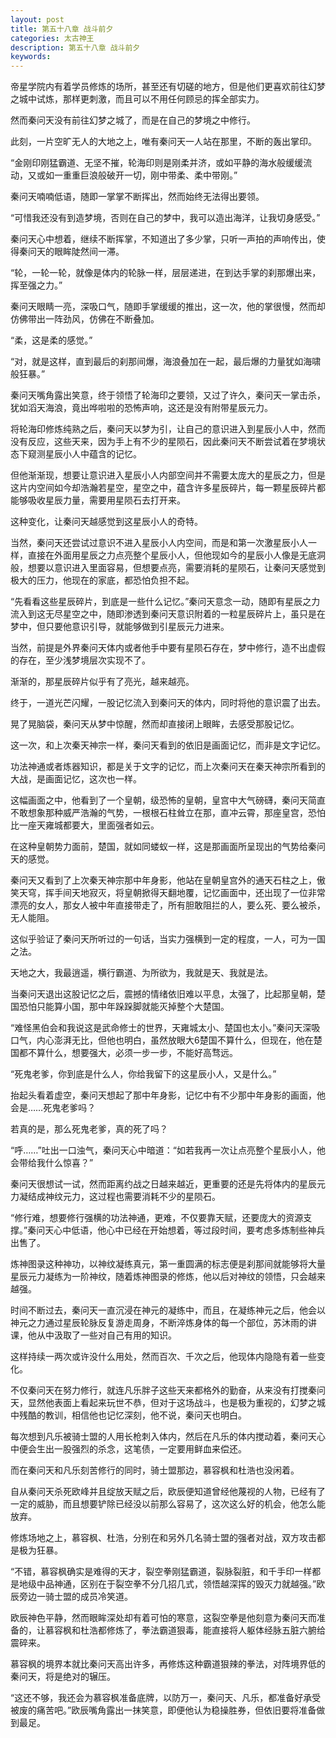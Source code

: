 ```yaml
---
layout: post
title: 第五十八章 战斗前夕
categories: 太古神王
description: 第五十八章 战斗前夕
keywords:
---
```


帝星学院内有着学员修炼的场所，甚至还有切磋的地方，但是他们更喜欢前往幻梦之城中试炼，那样更刺激，而且可以不用任何顾忌的挥全部实力。

然而秦问天没有前往幻梦之城了，而是在自己的梦境之中修行。

此刻，一片空旷无人的大地之上，唯有秦问天一人站在那里，不断的轰出掌印。

“金刚印刚猛霸道、无坚不摧，轮海印则是刚柔并济，或如平静的海水般缓缓流动，又或如一重重巨浪般破开一切，刚中带柔、柔中带刚。”

秦问天喃喃低语，随即一掌掌不断挥出，然而始终无法得出要领。

“可惜我还没有到造梦境，否则在自己的梦中，我可以造出海洋，让我切身感受。”

秦问天心中想着，继续不断挥掌，不知道出了多少掌，只听一声拍的声响传出，使得秦问天的眼眸陡然间一滞。

“轮，一轮一轮，就像是体内的轮脉一样，层层递进，在到达手掌的刹那爆出来，挥至强之力。”

秦问天眼睛一亮，深吸口气，随即手掌缓缓的推出，这一次，他的掌很慢，然而却仿佛带出一阵劲风，仿佛在不断叠加。

“柔，这是柔的感觉。”

“对，就是这样，直到最后的刹那间爆，海浪叠加在一起，最后爆的力量犹如海啸般狂暴。”

秦问天嘴角露出笑意，终于领悟了轮海印之要领，又过了许久，秦问天一掌击杀，犹如滔天海浪，竟出哗啦啦的恐怖声响，这还是没有附带星辰元力。

将轮海印修炼纯熟之后，秦问天以梦为引，让自己的意识进入到星辰小人中，然而没有反应，这些天来，因为手上有不少的星陨石，因此秦问天不断尝试着在梦境状态下窥测星辰小人中蕴含的记忆。

但他渐渐现，想要让意识进入星辰小人内部空间并不需要太庞大的星辰之力，但是这片内空间如今却浩瀚若星空，星空之中，蕴含许多星辰碎片，每一颗星辰碎片都能够吸收星辰力量，需要用星陨石去打开来。

这种变化，让秦问天越感觉到这星辰小人的奇特。

当然，秦问天还尝试过意识不进入星辰小人内空间，而是和第一次激星辰小人一样，直接在外面用星辰之力点亮整个星辰小人，但他现如今的星辰小人像是无底洞般，想要以意识进入里面容易，但想要点亮，需要消耗的星陨石，让秦问天感觉到极大的压力，他现在的家底，都恐怕负担不起。

“先看看这些星辰碎片，到底是一些什么记忆。”秦问天意念一动，随即有星辰之力流入到这无尽星空之中，随即渗透到秦问天意识附着的一粒星辰碎片上，虽只是在梦中，但只要他意识引导，就能够做到引星辰元力进来。

当然，前提是外界秦问天体内或者他手中要有星陨石存在，梦中修行，造不出虚假的存在，至少浅梦境层次实现不了。

渐渐的，那星辰碎片似乎有了亮光，越来越亮。

终于，一道光芒闪耀，一股记忆流入到秦问天的体内，同时将他的意识震了出去。

晃了晃脑袋，秦问天从梦中惊醒，然而却直接闭上眼眸，去感受那股记忆。

这一次，和上次秦天神宗一样，秦问天看到的依旧是画面记忆，而非是文字记忆。

功法神通或者炼器知识，都是关于文字的记忆，而上次秦问天在秦天神宗所看到的大战，是画面记忆，这次也一样。

这幅画面之中，他看到了一个皇朝，级恐怖的皇朝，皇宫中大气磅礴，秦问天简直不敢想象那种威严浩瀚的气势，一根根石柱耸立在那，直冲云霄，那座皇宫，恐怕比一座天雍城都要大，里面强者如云。

在这种皇朝势力面前，楚国，就如同蝼蚁一样，这是那画面所呈现出的气势给秦问天的感觉。

秦问天又看到了上次秦天神宗那中年身影，他站在皇朝皇宫外的通天石柱之上，傲笑天穹，挥手间天地寂灭，将皇朝掀得天翻地覆，记忆画面中，还出现了一位非常漂亮的女人，那女人被中年直接带走了，所有胆敢阻拦的人，要么死、要么被杀，无人能阻。

这似乎验证了秦问天所听过的一句话，当实力强横到一定的程度，一人，可为一国之法。

天地之大，我最逍遥，横行霸道、为所欲为，我就是天、我就是法。

当秦问天退出这股记忆之后，震撼的情绪依旧难以平息，太强了，比起那皇朝，楚国恐怕只能算小国，那中年跺跺脚就能灭掉整个大楚国。

“难怪黑伯会和我说这是武命修士的世界，天雍城太小、楚国也太小。”秦问天深吸口气，内心澎湃无比，但他也明白，虽然放眼大6楚国不算什么，但现在，他在楚国都不算什么，想要强大，必须一步一步，不能好高骛远。

“死鬼老爹，你到底是什么人，你给我留下的这星辰小人，又是什么。”

抬起头看着虚空，秦问天想起了那中年身影，记忆中有不少那中年身影的画面，他会是……死鬼老爹吗？

若真的是，那么死鬼老爹，真的死了吗？

“呼……”吐出一口浊气，秦问天心中暗道：“如若我再一次让点亮整个星辰小人，他会带给我什么惊喜？”

秦问天很想试一试，然而距离约战之日越来越近，更重要的还是先将体内的星辰元力凝结成神纹元力，这过程也需要消耗不少的星陨石。

“修行难，想要修行强横的功法神通，更难，不仅要靠天赋，还要庞大的资源支撑。”秦问天心中低语，他心中已经在开始想着，等过段时间，要考虑多炼制些神兵出售了。

炼神图录这种神功，以神纹凝练真元，第一重圆满的标志便是刹那间就能够将大量星辰元力凝练为一阶神纹，随着炼神图录的修炼，他以后对神纹的领悟，只会越来越强。

时间不断过去，秦问天一直沉浸在神元的凝练中，而且，在凝练神元之后，他会以神元之力通过星辰轮脉反复游走周身，不断淬炼身体的每一个部位，苏沐雨的讲课，他从中汲取了一些对自己有用的知识。

这样持续一两次或许没什么用处，然而百次、千次之后，他现体内隐隐有着一些变化。

不仅秦问天在努力修行，就连凡乐胖子这些天来都格外的勤奋，从来没有打搅秦问天，显然他表面上看起来玩世不恭，但对于这场战斗，也是极为重视的，幻梦之城中残酷的教训，相信他也记忆深刻，他不说，秦问天也明白。

每次想到凡乐被骑士盟的人用长枪刺入体内，然后在凡乐的体内搅动着，秦问天心中便会生出一股强烈的杀念，这笔债，一定要用鲜血来偿还。

而在秦问天和凡乐刻苦修行的同时，骑士盟那边，慕容枫和杜浩也没闲着。

自从秦问天杀死欧峰并且绽放天赋之后，欧辰便知道曾经他蔑视的人物，已经有了一定的威胁，而且想要铲除已经没以前那么容易了，这次这么好的机会，他怎么能放弃。

修炼场地之上，慕容枫、杜浩，分别在和另外几名骑士盟的强者对战，双方攻击都是极为狂暴。

“不错，慕容枫确实是难得的天才，裂空拳刚猛霸道，裂脉裂脏，和千手印一样都是地级中品神通，区别在于裂空拳不分几招几式，领悟越深挥的毁灭力就越强。”欧辰旁边一骑士盟的成员冷笑道。

欧辰神色平静，然而眼眸深处却有着可怕的寒意，这裂空拳是他刻意为秦问天而准备的，让慕容枫和杜浩都修炼了，拳法霸道狠毒，能直接将人躯体经脉五脏六腑给震碎来。

慕容枫的境界本就比秦问天高出许多，再修炼这种霸道狠辣的拳法，对阵境界低的秦问天，将是绝对的辗压。

“这还不够，我还会为慕容枫准备底牌，以防万一，秦问天、凡乐，都准备好承受被废的痛苦吧。”欧辰嘴角露出一抹笑意，即便他认为稳操胜券，但依旧要将准备做到最足。
